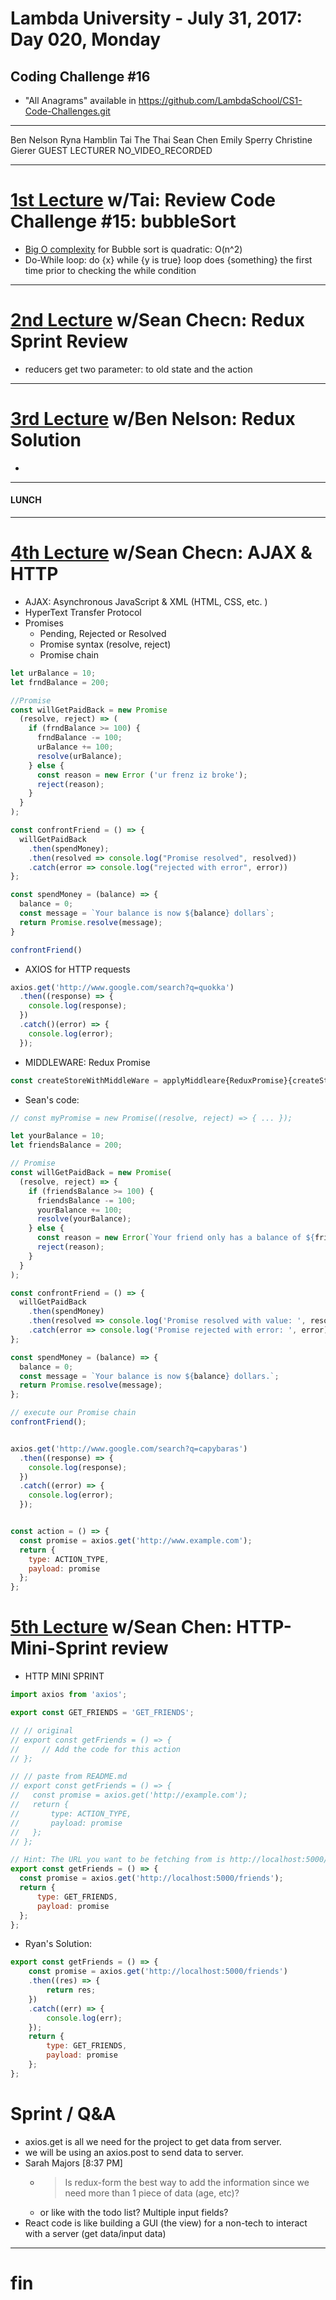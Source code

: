 # Lambda University - July 31, 2017: Day 020, Monday
## Coding Challenge #16
- "All Anagrams" available in https://github.com/LambdaSchool/CS1-Code-Challenges.git
***
Ben Nelson
Ryna Hamblin
Tai The Thai
Sean Chen
Emily Sperry
Christine Gierer
GUEST LECTURER
NO_VIDEO_RECORDED
***
# [1st Lecture](https://youtu.be/Ex_uCsMLQnI) w/Tai: Review Code Challenge #15: bubbleSort
- [Big O complexity](https://medium.com/cesars-tech-insights/big-o-notation-javascript-25c79f50b19b) for Bubble sort is quadratic: O(n^2)
- Do-While loop: do {x} while {y is true} loop does {something} the first time prior to checking the while condition
***
# [2nd Lecture](NO_VIDEO_RECORDED) w/Sean Checn: Redux Sprint Review
- reducers get two parameter: to old state and the action
***
# [3rd Lecture](https://youtu.be/lbAON4zRLXU) w/Ben Nelson: Redux Solution
-
***
#### LUNCH
***
# [4th Lecture](https://youtu.be/ENNS0YeCLA0) w/Sean Checn: AJAX & HTTP
- AJAX: Asynchronous JavaScript & XML (HTML, CSS, etc. )
- HyperText Transfer Protocol
- Promises
  - Pending, Rejected or Resolved
  - Promise syntax (resolve, reject)
  - Promise chain

```js
let urBalance = 10;
let frndBalance = 200;

//Promise
const willGetPaidBack = new Promise
  (resolve, reject) => (
    if (frndBalance >= 100) {
      frndBalance -= 100;
      urBalance += 100;
      resolve(urBalance);
    } else {
      const reason = new Error ('ur frenz iz broke');
      reject(reason);
    }
  }
);

const confrontFriend = () => {
  willGetPaidBack
    .then(spendMoney);
    .then(resolved => console.log("Promise resolved", resolved))
    .catch(error => console.log("rejected with error", error))
};

const spendMoney = (balance) => {
  balance = 0;
  const message = `Your balance is now ${balance} dollars`;
  return Promise.resolve(message);
}

confrontFriend()

```

- AXIOS for HTTP requests
```js
axios.get('http://www.google.com/search?q=quokka')
  .then((response) => {
    console.log(response);
  })
  .catch()(error) => {
    console.log(error);
  });
```

- MIDDLEWARE: Redux Promise
```js
const createStoreWithMiddleWare = applyMiddleare{ReduxPromise}{createStore};
```

- Sean's code:
```js
// const myPromise = new Promise((resolve, reject) => { ... });

let yourBalance = 10;
let friendsBalance = 200;

// Promise
const willGetPaidBack = new Promise(
  (resolve, reject) => {
    if (friendsBalance >= 100) {
      friendsBalance -= 100;
      yourBalance += 100;
      resolve(yourBalance);
    } else {
      const reason = new Error(`Your friend only has a balance of ${friendsBalance} dollars.`);
      reject(reason);
    }
  }
);

const confrontFriend = () => {
  willGetPaidBack
    .then(spendMoney)
    .then(resolved => console.log('Promise resolved with value: ', resolved))
    .catch(error => console.log('Promise rejected with error: ', error));
};

const spendMoney = (balance) => {
  balance = 0;
  const message = `Your balance is now ${balance} dollars.`;
  return Promise.resolve(message);
};

// execute our Promise chain
confrontFriend();


axios.get('http://www.google.com/search?q=capybaras')
  .then((response) => {
    console.log(response);
  })
  .catch((error) => {
    console.log(error);
  });


const action = () => {
  const promise = axios.get('http://www.example.com');
  return {
    type: ACTION_TYPE,
    payload: promise
  };
};
```

# [5th Lecture](https://youtu.be/thYVD3foBvg) w/Sean Chen: HTTP-Mini-Sprint review
- HTTP MINI SPRINT

```js
import axios from 'axios';

export const GET_FRIENDS = 'GET_FRIENDS';

// // original
// export const getFriends = () => {
//     // Add the code for this action
// };

// // paste from README.md
// export const getFriends = () => {
//   const promise = axios.get('http://example.com');
//   return {
//       type: ACTION_TYPE,
//       payload: promise
//   };
// };

// Hint: The URL you want to be fetching from is http://localhost:5000/friends.
export const getFriends = () => {
  const promise = axios.get('http://localhost:5000/friends');
  return {
      type: GET_FRIENDS,
      payload: promise
  };
};
```

- Ryan's Solution:
```js
export const getFriends = () => {
    const promise = axios.get('http://localhost:5000/friends')
    .then((res) => {
        return res;
    })
    .catch((err) => {
        console.log(err);
    });
    return {
        type: GET_FRIENDS,
        payload: promise
    };
};
```


# Sprint / Q&A
- axios.get is all we need for the project to get data from server.
- we will be using an axios.post to send data to server.
- Sarah Majors [8:37 PM]
  - > Is redux-form the best way to add the information since we need more than 1 piece of data (age, etc)?
  - or like with the todo list? Multiple input fields?
- React code is like building a GUI (the view) for a non-tech to interact with a server (get data/input data)

***
# fin
